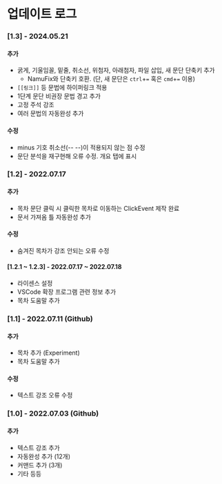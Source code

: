 # 업데이트 로그

### [1.3] - 2024.05.21

#### 추가

- 굵게, 기울임꼴, 밑줄, 취소선, 위첨자, 아래첨자, 파일 삽입, 새 문단 단축키 추가 <!-- TODO: 추가하는대로 여기 넣기-->
  - NamuFix와 단축키 호환. (단, 새 문단은  `ctrl`+`=` 혹은 `cmd`+`=` 이용)
- ``[[링크]]`` 등 문법에 하이퍼링크 적용
- 1단계 문단 비권장 문법 경고 추가
- 고정 주석 강조
- 여러 문법의 자동완성 추가

#### 수정

- minus 기호 취소선(-- --)이 적용되지 않는 점 수정
- 문단 분석을 재구현해 오류 수정. 개요 탭에 표시

### [1.2] - 2022.07.17

#### 추가

- 목차 문단 클릭 시 클릭한 목차로 이동하는 ClickEvent 제작 완료
- 문서 가져옴 틀 자동완성 추가

#### 수정

- 숨겨진 목차가 강조 안되는 오류 수정

#### [1.2.1 ~ 1.2.3] - 2022.07.17 ~ 2022.07.18

- 라이센스 설정
- VSCode 확장 프로그램 관련 정보 추가
- 목차 도움말 추가

### [1.1] - 2022.07.11 (Github)

#### 추가

- 목차 추가 (Experiment)
- 목차 도움말 추가

#### 수정

- 텍스트 강조 오류 수정

### [1.0] - 2022.07.03 (Github)

#### 추가

- 텍스트 강조 추가
- 자동완성 추가 (12개)
- 커맨드 추가 (3개)
- 기타 등등
